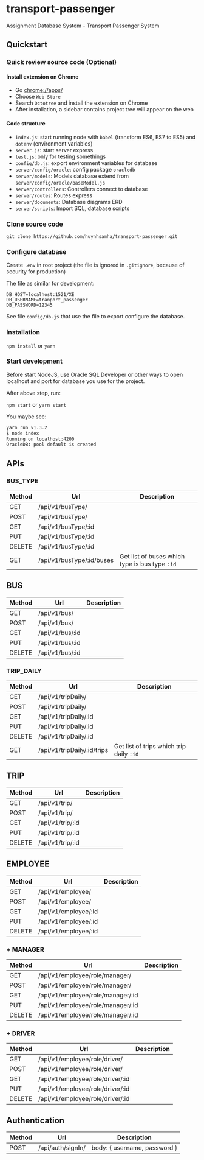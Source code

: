 # transport-passenger

Assignment Database System - Transport Passenger System

## Quickstart

### Quick review source code (Optional)
#### Install extension on Chrome
+ Go [chrome://apps/](chrome://apps/)
+ Choose `Web Store`
+ Search `Octotree` and install the extension on Chrome
+ After installation, a sidebar contains project tree will appear on the web

#### Code structure
+ `index.js`: start running node with `babel` (transform ES6, ES7 to ES5) and `dotenv` (environment variables)
+ `server.js`: start server express
+ `test.js`: only for testing somethings
+ `config/db.js`: export environment variables for database
+ `server/config/oracle`: config package `oracledb`
+ `server/models`: Models database extend from `server/config/oracle/baseModel.js`
+ `server/controllers`: Controllers connect to database
+ `server/routes`: Routes express
+ `server/documents`: Database diagrams ERD
+ `server/scripts`: Import SQL, database scripts

### Clone source code
```
git clone https://github.com/huynhsamha/transport-passenger.git
```


### Configure database

Create `.env` in root project (the file is ignored in `.gitignore`, because of security for production)

The file as similar for development:

```base
DB_HOST=localhost:1521/XE
DB_USERNAME=tranport_passenger
DB_PASSWORD=12345
```

See file `config/db.js` that use the file to export configure the database.



### Installation

`npm install` or `yarn`


### Start development

Before start NodeJS, use Oracle SQL Developer or other ways to open localhost and port for database you use for the project.

After above step, run:

`npm start` or `yarn start`

You maybe see:

```bash
yarn run v1.3.2
$ node index
Running on localhost:4200
OracleDB: pool default is created
```


## APIs

### BUS_TYPE

| Method | Url | Description |
| ------ | --- | ----------- |
|GET|		/api/v1/busType/||
|POST|		/api/v1/busType/||
|GET|		/api/v1/busType/:id||
|PUT|		/api/v1/busType/:id||
|DELETE|	/api/v1/busType/:id||
|GET|		/api/v1/busType/:id/buses| Get list of buses which type is bus type `:id`|


## BUS

| Method | Url | Description |
| ------ | --- | ----------- |
|GET|		/api/v1/bus/||
|POST|		/api/v1/bus/||
|GET|		/api/v1/bus/:id||
|PUT|		/api/v1/bus/:id||
|DELETE|	/api/v1/bus/:id||


### TRIP_DAILY

| Method | Url | Description |
| ------ | --- | ----------- |
|GET|		/api/v1/tripDaily/||
|POST|		/api/v1/tripDaily/||
|GET|		/api/v1/tripDaily/:id||
|PUT|		/api/v1/tripDaily/:id||
|DELETE|	/api/v1/tripDaily/:id||
|GET|		/api/v1/tripDaily/:id/trips| Get list of trips which trip daily `:id`|


## TRIP

| Method | Url | Description |
| ------ | --- | ----------- |
|GET|		/api/v1/trip/||
|POST|		/api/v1/trip/||
|GET|		/api/v1/trip/:id||
|PUT|		/api/v1/trip/:id||
|DELETE|	/api/v1/trip/:id||


## EMPLOYEE

| Method | Url | Description |
| ------ | --- | ----------- |
|GET|		/api/v1/employee/||
|POST|		/api/v1/employee/||
|GET|		/api/v1/employee/:id||
|PUT|		/api/v1/employee/:id||
|DELETE|	/api/v1/employee/:id||

### + MANAGER

| Method | Url | Description |
| ------ | --- | ----------- |
|GET|		/api/v1/employee/role/manager/||
|POST|		/api/v1/employee/role/manager/||
|GET|		/api/v1/employee/role/manager/:id||
|PUT|		/api/v1/employee/role/manager/:id||
|DELETE|	/api/v1/employee/role/manager/:id||

### + DRIVER

| Method | Url | Description |
| ------ | --- | ----------- |
|GET|		/api/v1/employee/role/driver/||
|POST|		/api/v1/employee/role/driver/||
|GET|		/api/v1/employee/role/driver/:id||
|PUT|		/api/v1/employee/role/driver/:id||
|DELETE|	/api/v1/employee/role/driver/:id||


## Authentication

| Method | Url | Description |
| ------ | --- | ----------- |
|POST|		/api/auth/signIn/| body: { username, password } |
